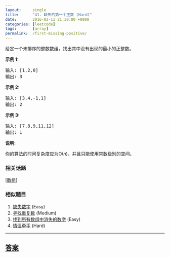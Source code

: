 ```yaml
---
layout:     single
title:      "41. 缺失的第一个正数 (Hard)"
date:       2016-02-11 21:30:00 +0800
categories: [leetcode]
tags:       [array]
permalink:  /first-missing-positive/
---
```


<p>给定一个未排序的整数数组，找出其中没有出现的最小的正整数。</p>

<p><strong>示例&nbsp;1:</strong></p>

<pre>输入: [1,2,0]
输出: 3
</pre>

<p><strong>示例&nbsp;2:</strong></p>

<pre>输入: [3,4,-1,1]
输出: 2
</pre>

<p><strong>示例&nbsp;3:</strong></p>

<pre>输入: [7,8,9,11,12]
输出: 1
</pre>

<p><strong>说明:</strong></p>

<p>你的算法的时间复杂度应为O(<em>n</em>)，并且只能使用常数级别的空间。</p>

### 相关话题
  [[数组](https://github.com/openset/leetcode/tree/master/tag/array/README.md)]

### 相似题目
  1. [缺失数字](/missing-number) (Easy)
  1. [寻找重复数](/find-the-duplicate-number) (Medium)
  1. [找到所有数组中消失的数字](/find-all-numbers-disappeared-in-an-array) (Easy)
  1. [情侣牵手](/couples-holding-hands) (Hard)

---

## [答案](https://github.com/openset/leetcode/tree/master/problems/first-missing-positive)
